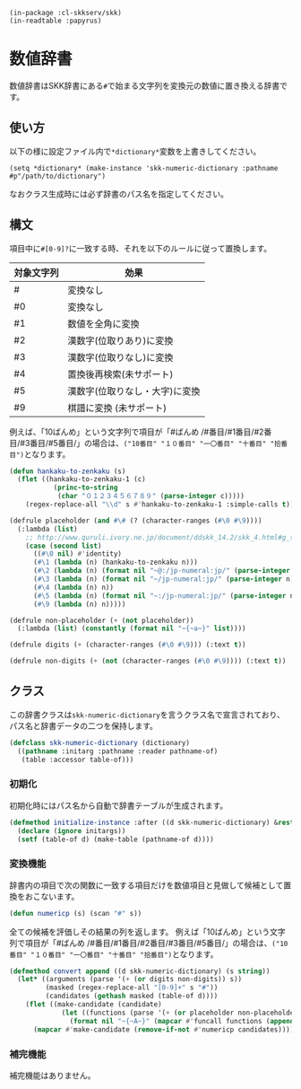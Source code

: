     (in-package :cl-skkserv/skk)
    (in-readtable :papyrus)

# 数値辞書

<!--
Copyright (C) 2017 TANIGUCHI Masaya

This program is free software; you can redistribute it and/or modify
it under the terms of the GNU General Public License as published by
the Free Software Foundation; either version 3 of the License, or
(at your option) any later version.

This program is distributed in the hope that it will be useful,
but WITHOUT ANY WARRANTY; without even the implied warranty of
MERCHANTABILITY or FITNESS FOR A PARTICULAR PURPOSE.  See the
GNU General Public License for more details.

You should have received a copy of the GNU General Public License
along with this program; if not, write to the Free Software Foundation,
Inc., 51 Franklin Street, Fifth Floor, Boston, MA 02110-1301  USA
-->

数値辞書はSKK辞書にある`#`で始まる文字列を変換元の数値に置き換える辞書です。

## 使い方

以下の様に設定ファイル内で`*dictionary*`変数を上書きしてください。

    (setq *dictionary* (make-instance 'skk-numeric-dictionary :pathname #p"/path/to/dictionary")

なおクラス生成時には必ず辞書のパス名を指定してください。


## 構文

項目中に`#[0-9]?`に一致する時、それを以下のルールに従って置換します。

| 対象文字列 | 効果 |
| --------- | --- |
| #         | 変換なし |
| #0        | 変換なし |
| #1        | 数値を全角に変換 |
| #2        | 漢数字(位取りあり)に変換 |
| #3        | 漢数字(位取りなし)に変換 |
| #4        | 置換後再検索(未サポート) |
| #5        | 漢数字(位取りなし・大字)に変換 |
| #9        | 棋譜に変換 (未サポート) |

例えば、「10ばんめ」という文字列で項目が「#ばんめ /#番目/#1番目/#2番目/#3番目/#5番目/」の場合は、`("10番目" "１０番目" "一〇番目" "十番目" "拾番目")`となります。

```lisp
(defun hankaku-to-zenkaku (s)
  (flet ((hankaku-to-zenkaku-1 (c)
           (princ-to-string
            (char "０１２３４５６７８９" (parse-integer c)))))
    (regex-replace-all "\\d" s #'hankaku-to-zenkaku-1 :simple-calls t)))

(defrule placeholder (and #\# (? (character-ranges (#\0 #\9))))
  (:lambda (list)
    ;; http://www.quruli.ivory.ne.jp/document/ddskk_14.2/skk_4.html#g_t_00e6_0095_00b0_00e5_0080_00a4_00e5_00a4_0089_00e6_008f_009b
    (case (second list)
      ((#\0 nil) #'identity)
      (#\1 (lambda (n) (hankaku-to-zenkaku n)))
      (#\2 (lambda (n) (format nil "~@:/jp-numeral:jp/" (parse-integer n))))
      (#\3 (lambda (n) (format nil "~/jp-numeral:jp/" (parse-integer n))))
      (#\4 (lambda (n) n))
      (#\5 (lambda (n) (format nil "~:/jp-numeral:jp/" (parse-integer n))))
      (#\9 (lambda (n) n)))))

(defrule non-placeholder (+ (not placeholder))
  (:lambda (list) (constantly (format nil "~{~a~}" list))))

(defrule digits (+ (character-ranges (#\0 #\9))) (:text t))

(defrule non-digits (+ (not (character-ranges (#\0 #\9)))) (:text t))
```

## クラス

この辞書クラスは`skk-numeric-dictionary`を言うクラス名で宣言されており、パス名と辞書データの二つを保持します。

```lisp
(defclass skk-numeric-dictionary (dictionary)
  ((pathname :initarg :pathname :reader pathname-of)
   (table :accessor table-of)))
```

### 初期化

初期化時にはパス名から自動で辞書テーブルが生成されます。

```lisp
(defmethod initialize-instance :after ((d skk-numeric-dictionary) &rest initargs)
  (declare (ignore initargs))
  (setf (table-of d) (make-table (pathname-of d))))
```


### 変換機能

辞書内の項目で次の関数に一致する項目だけを数値項目と見做して候補として置換をおこないます。

```lisp
(defun numericp (s) (scan "#" s))
```

全ての候補を評価しその結果の列を返します。
例えば「10ばんめ」という文字列で項目が「#ばんめ /#番目/#1番目/#2番目/#3番目/#5番目/」の場合は、`("10番目" "１０番目" "一〇番目" "十番目" "拾番目")`となります。

```lisp
(defmethod convert append ((d skk-numeric-dictionary) (s string))
  (let* ((arguments (parse '(+ (or digits non-digits)) s))
         (masked (regex-replace-all "[0-9]+" s "#"))
         (candidates (gethash masked (table-of d))))
    (flet ((make-candidate (candidate)
             (let ((functions (parse '(+ (or placeholder non-placeholder)) candidate)))
               (format nil "~{~A~}" (mapcar #'funcall functions (append arguments '(nil)))))))
      (mapcar #'make-candidate (remove-if-not #'numericp candidates)))))
```

### 補完機能

補完機能はありません。
